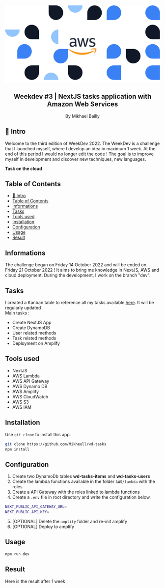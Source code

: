 <p align="center">
    <img src="https://raw.githubusercontent.com/Mikheull/wd-tasks/master/public/banner/aws.png" />
    <h2 align="center">Weekdev #3 | NextJS tasks application with Amazon Web Services</h2>
</p> 
<p align="center">By Mikhael Bailly</p>

## 🚀 Intro
Welcome to the third edition of WeekDev 2022. The WeekDev is a challenge that I launched myself, where I develop an idea in maximum 1 week. At the end of this period I would no longer edit the code ! The goal is to improve myself in development and discover new techniques, new languages.

**Task on the cloud**<br>

<DESCRIPTION>

## Table of Contents
- [🚀 Intro](#-intro)
- [Table of Contents](#table-of-contents)
- [Informations](#informations)
- [Tasks](#tasks)
- [Tools used](#tools-used)
- [Installation](#installation)
- [Configuration](#configuration)
- [Usage](#usage)
- [Result](#result)


## Informations
The challenge began on Friday 14 October 2022 and will be ended on Friday 21 October 2022 ! It aims to bring me knowledge in NextJS, AWS and cloud deployment. During the development, I work on the branch "dev".

## Tasks
I created a Kanban table to reference all my tasks available [here](https://github.com/users/Mikheull/projects/1/views/1). It will be regularly updated<br>
Main tasks :
- Create NextJS App
- Create DynamoDB
- User related methods
- Task related methods
- Deployment on Amplify

## Tools used
- NextJS
- AWS Lambda
- AWS API Gateway
- AWS Dynamo DB
- AWS Amplify
- AWS CloudWatch
- AWS S3
- AWS IAM

## Installation

Use `git clone` to install this app.

```bash
git clone https://github.com/Mikheull/wd-tasks
npm install
```

## Configuration

1) Create two DynamoDb tables **wd-tasks-items** and **wd-tasks-users**
2) Create the lambda functions available in the folder `AWS/lambda` with the roles
3) Create a API Gateway with the roles linked to lambda functions
4) Create a `.env` file in root directory and write the configuration below.
```bash
NEXT_PUBLIC_API_GATEWAY_URL=
NEXT_PUBLIC_API_KEY=
```
5) [OPTIONAL] Delete the `amplify` folder and re-init amplify
6) [OPTIONAL] Deploy to amplify

## Usage

```bash
npm run dev
```


## Result
Here is the result after 1 week :<br>
